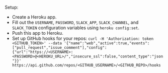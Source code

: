 Setup:
* Create a Heroku app.
* Fill out the ``USERNAME``, ``PASSWORD``, ``SLACK_APP``,
  ``SLACK_CHANNEL``, and ``SLACK_TOKEN`` configuration variables using
  ``heroku config:set``.
* Push this app to Heroku.
* Set up GitHub hooks for your repos: ``curl -H 'Authorization: token <GITHUB_TOKEN>' --data '{"name":"web","active":true,"events":["pull_request","issue_comment"],"config":{"url":"https://<USERNAME>:<PASSWORD>@<HEROKU_URL>/","insecure_ssl":false,"content_type":"json"}}' https://api.github.com/repos/<GITHUB_USERNAME>/<GITHUB_REPO>/hooks``
